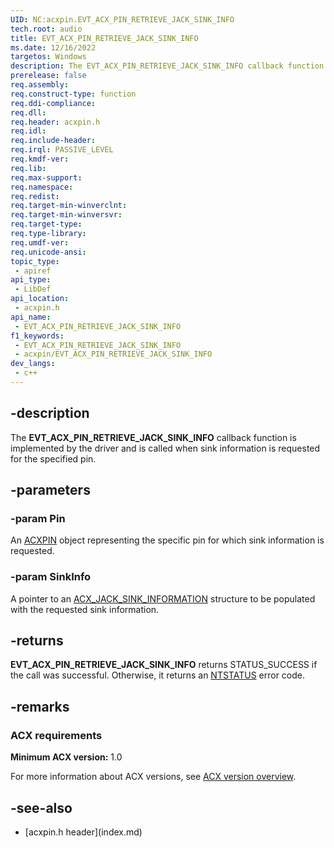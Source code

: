 ```yaml
---
UID: NC:acxpin.EVT_ACX_PIN_RETRIEVE_JACK_SINK_INFO
tech.root: audio
title: EVT_ACX_PIN_RETRIEVE_JACK_SINK_INFO
ms.date: 12/16/2022
targetos: Windows
description: The EVT_ACX_PIN_RETRIEVE_JACK_SINK_INFO callback function is implemented by the driver and is called when sink information is requested for the specified pin.
prerelease: false
req.assembly: 
req.construct-type: function
req.ddi-compliance: 
req.dll: 
req.header: acxpin.h
req.idl: 
req.include-header: 
req.irql: PASSIVE_LEVEL
req.kmdf-ver: 
req.lib: 
req.max-support: 
req.namespace: 
req.redist: 
req.target-min-winverclnt: 
req.target-min-winversvr: 
req.target-type: 
req.type-library: 
req.umdf-ver: 
req.unicode-ansi: 
topic_type:
 - apiref
api_type:
 - LibDef
api_location:
 - acxpin.h
api_name:
 - EVT_ACX_PIN_RETRIEVE_JACK_SINK_INFO
f1_keywords:
 - EVT_ACX_PIN_RETRIEVE_JACK_SINK_INFO
 - acxpin/EVT_ACX_PIN_RETRIEVE_JACK_SINK_INFO
dev_langs:
 - c++
---
```


## -description

The **EVT_ACX_PIN_RETRIEVE_JACK_SINK_INFO** callback function is implemented by the driver and is called when sink information is requested for the specified pin.

## -parameters

### -param Pin

An [ACXPIN](index.md) object representing the specific pin for which sink information is requested.

### -param SinkInfo

A pointer to an [ACX_JACK_SINK_INFORMATION](ns-acxpin-acx_jack_sink_information.md) structure to be populated with the requested sink information.

## -returns

**EVT_ACX_PIN_RETRIEVE_JACK_SINK_INFO** returns STATUS_SUCCESS if the call was successful. Otherwise, it returns an [NTSTATUS](/windows-hardware/drivers/kernel/using-ntstatus-values) error code.

## -remarks

### ACX requirements

**Minimum ACX version:** 1.0

For more information about ACX versions, see [ACX version overview](/windows-hardware/drivers/audio/acx-version-overview).

## -see-also

- [acxpin.h header\]\(index.md\)
